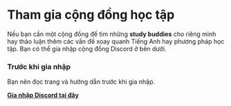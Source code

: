 # Tham gia cộng đồng học tập
Nếu bạn cần một cộng đồng để tìm những **study buddies** cho riêng mình hay thảo luận thêm các vấn đề xoay quanh Tiếng Anh hay phương pháp học tập. Bạn có thể gia nhập cộng đồng Discord ở bên dưới.

### Trước khi gia nhập

Bạn nên đọc trang và hướng dẫn trước khi gia nhập.

**[Gia nhập Discord tại đây](https://discord.gg/fbHbQSwzpD)**
